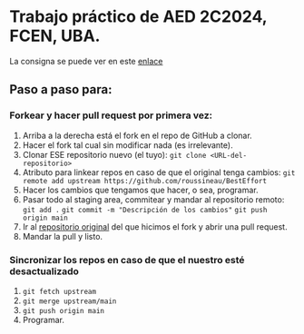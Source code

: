# Trabajo práctico de AED 2C2024, FCEN, UBA.
La consigna se puede ver en este [enlace](https://campus.exactas.uba.ar/pluginfile.php/581362/mod_resource/content/9/enunciado.pdf)
## Paso a paso para:
### Forkear y hacer pull request por primera vez:
1. Arriba a la derecha está el fork en el repo de GitHub a clonar.
2. Hacer el fork tal cual sin modificar nada (es irrelevante).
3. Clonar ESE repositorio nuevo (el tuyo):
`git clone <URL-del-repositorio>`
4. Atributo para linkear repos en caso de que el original tenga cambios:
`git remote add upstream https://github.com/roussineau/BestEffort`
5. Hacer los cambios que tengamos que hacer, o sea, programar.
6. Pasar todo al staging area, commitear y mandar al repositorio remoto:
`git add .`
`git commit -m "Descripción de los cambios"`
`git push origin main`
7. Ir al [repositorio original](https://github.com/Roussineau/BestEffort) del que hicimos el fork y abrir una pull request.
8. Mandar la pull y listo.
### Sincronizar los repos en caso de que el nuestro esté desactualizado
1. `git fetch upstream`
2. `git merge upstream/main`
3. `git push origin main`
4. Programar.

